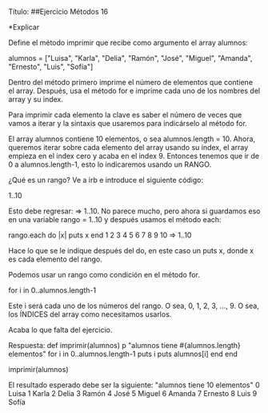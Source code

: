 Título:
##Ejercicio Métodos 16

*Explicar

Define el método imprimir que recibe como argumento el array alumnos:

alumnos = ["Luisa", "Karla", "Delia", "Ramón", "José", "Miguel", "Amanda", "Ernesto", "Luis", "Sofía"]

Dentro del método primero imprime el número de elementos que contiene el array. Después, usa el método for e imprime cada uno de los nombres del array y su index.

Para imprimir cada elemento la clave es saber el número de veces que vamos a iterar y la sintaxis que usaremos para indicárselo al método for.

El array alumnos contiene 10 elementos, o sea alumnos.length = 10. Ahora, queremos iterar sobre cada elemento del array usando su index, el array empieza en el index cero y acaba en el index 9. Entonces tenemos que ir de 0 a alumnos.length-1, esto lo indicaremos usando un RANGO.

¿Qué es un rango? Ve a irb e introduce el siguiente código:

1..10 

Esto debe regresar: => 1..10. No parece mucho, pero ahora si guardamos eso en una variable rango = 1..10 y después usamos el método each:

rango.each do |x| puts x end
1
2
3
4
5
6
7
8
9
10
 => 1..10

Hace lo que se le indique después del do, en este caso un puts x, donde x es cada elemento del rango.

Podemos usar un rango como condición en el método for. 

for i in 0..alumnos.length-1 

Este i será cada uno de los números del rango. O sea, 0, 1, 2, 3, ..., 9. O sea, los ÍNDICES del array como necesitamos usarlos.

Acaba lo que falta del ejercicio.


Respuesta:
def imprimir(alumnos)
    p "alumnos tiene #{alumnos.length} elementos"
    for i in 0..alumnos.length-1 
    	puts i
        puts alumnos[i]
    end
end

imprimir(alumnos)


El resultado esperado debe ser la siguiente:
"alumnos tiene 10 elementos"
0
Luisa
1
Karla
2
Delia
3
Ramón
4
José
5
Miguel
6
Amanda
7
Ernesto
8
Luis
9
Sofía